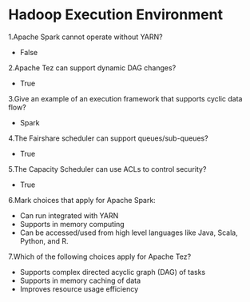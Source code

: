 # Hadoop Execution Environment

1.Apache Spark cannot operate without YARN?

- False

2.Apache Tez can support dynamic DAG changes?

- True

3.Give an example of an execution framework that supports cyclic data flow?

- Spark

4.The Fairshare scheduler can support queues/sub-queues?

- True

5.The Capacity Scheduler can use ACLs to control security?

- True

6.Mark choices that apply for Apache Spark:

- Can run integrated with YARN
- Supports in memory computing
- Can be accessed/used from high level languages like Java, Scala, Python, and R.

7.Which of the following choices apply for Apache Tez?

- Supports complex directed acyclic graph (DAG) of tasks
- Supports in memory caching of data
- Improves resource usage efficiency
